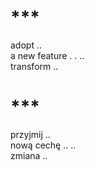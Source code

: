 # ***

adopt ..  
a new feature . . ..  
transform ..  

# ***

przyjmij ..  
nową cechę .. ..  
zmiana ..  